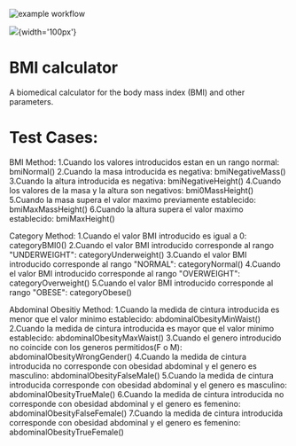 ![example workflow](https://github.com/jmhorcas/bmicalc/actions/workflows/maven.yml/badge.svg)

![](https://github.com/raulCastroV/bmicalc/blob/main/doc/Model.jpg){width='100px'}

# BMI calculator
A biomedical calculator for the body mass index (BMI) and other parameters.

# Test Cases:

BMI Method:
1.Cuando los valores introducidos estan en un rango normal: bmiNormal()
2.Cuando la masa introducida es negativa: bmiNegativeMass()
3.Cuando la altura introducida es negativa: bmiNegativeHeight()
4.Cuando los valores de la masa y la altura son negativos: bmi0MassHeight()
5.Cuando la masa supera el valor maximo previamente establecido: bmiMaxMassHeight()
6.Cuando la altura supera el valor maximo establecido: bmiMaxHeight()

Category Method:
1.Cuando el valor BMI introducido es igual a 0: categoryBMI0()
2.Cuando el valor BMI introducido corresponde al rango "UNDERWEIGHT": categoryUnderweight()
3.Cuando el valor BMI introducido corresponde al rango "NORMAL": categoryNormal()
4.Cuando el valor BMI introducido corresponde al rango "OVERWEIGHT": categoryOverweight()
5.Cuando el valor BMI introducido corresponde al rango "OBESE": categoryObese()

Abdominal Obesitiy Method:
1.Cuando la medida de cintura introducida es menor que el valor minimo establecido: abdominalObesityMinWaist()
2.Cuando la medida de cintura introducida es mayor que el valor minimo establecido: abdominalObesityMaxWaist()
3.Cuando el genero introducido no coincide con los generos permitidos(F o M): abdominalObesityWrongGender()
4.Cuando la medida de cintura introducida no corresponde con obesidad abdominal y el genero es masculino: abdominalObesityFalseMale()
5.Cuando la medida de cintura introducida corresponde con obesidad abdominal y el genero es masculino: abdominalObesityTrueMale()
6.Cuando la medida de cintura introducida no corresponde con obesidad abdominal y el genero es femenino: abdominalObesityFalseFemale()
7.Cuando la medida de cintura introducida corresponde con obesidad abdominal y el genero es femenino: abdominalObesityTrueFemale()
